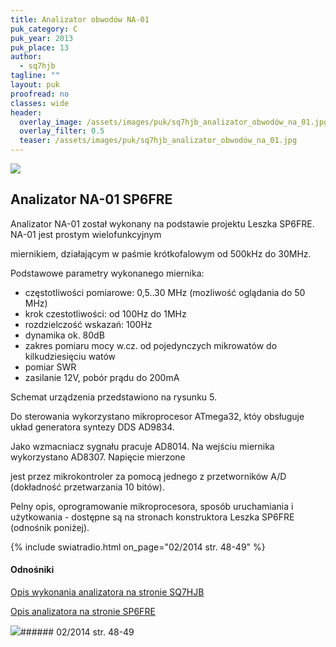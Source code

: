 ```yaml
---
title: Analizator obwodów NA-01
puk_category: C
puk_year: 2013
puk_place: 13
author: 
  - sq7hjb
tagline: ""
layout: puk
proofread: no
classes: wide
header:
  overlay_image: /assets/images/puk/sq7hjb_analizator_obwodów_na_01.jpg
  overlay_filter: 0.5
  teaser: /assets/images/puk/sq7hjb_analizator_obwodów_na_01.jpg
---
```






 



![](assets/data/img/projects/2013-13-0.jpg) 



Analizator NA-01 SP6FRE
-----------------------





Analizator NA-01 został wykonany na podstawie projektu Leszka SP6FRE. NA-01 jest prostym wielofunkcyjnym

miernikiem, działającym w paśmie krótkofalowym od 500kHz do 30MHz.






 Podstawowe parametry wykonanego miernika:

 

* częstotliwości pomiarowe: 0,5..30 MHz (mozliwość oglądania do 50 MHz)
* krok czestotliwości: od 100Hz do 1MHz
* rozdzielczość wskazań: 100Hz
* dynamika ok. 80dB
* zakres pomiaru mocy w.cz. od pojedynczych mikrowatów do kilkudziesięciu watów
* pomiar SWR
* zasilanie 12V, pobór prądu do 200mA









 Schemat urządzenia przedstawiono na rysunku 5.






 Do sterowania wykorzystano mikroprocesor ATmega32, któy obsługuje układ generatora syntezy DDS AD9834.

 Jako wzmacniacz sygnału pracuje AD8014. Na wejściu miernika wykorzystano AD8307. Napięcie mierzone

 jest przez mikrokontroler za pomocą jednego z przetworników A/D (dokładność przetwarzania 10 bitów).






 Pelny opis, oprogramowanie mikroprocesora, sposób uruchamiania i użytkowania - dostępne są na stronach konstruktora Leszka SP6FRE (odnośnik poniżej).






{% include swiatradio.html on_page="02/2014 str. 48-49" %}
#### Odnośniki

[Opis wykonania analizatora na stronie SQ7HJB](http://sq7hjb.pl/index.php/na-01-analizator-obwodow/)

[Opis analizatora na stronie SP6FRE](http://lx-net.pl/hr/netw/na01.html)

 



![](assets/img/logo/sr_logo_s.jpg)###### 02/2014 str. 48-49

 





 


